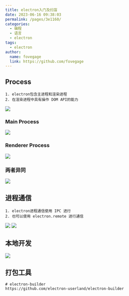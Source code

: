 ```yaml
---
title: electron入门及扫盲
date: 2023-06-16 09:38:03
permalink: /pages/3e1160/
categories:
  - 编程
  - 语言
  - electron
tags:
  - electron
author:
  name: fovegage
  link: https://github.com/fovegage
---
```


## Process

```
1. electron包含主进程和渲染进程
2. 在渲染进程中具有操作 DOM API的能力
```

![](https://obsidian-foveagge.oss-cn-beijing.aliyuncs.com/blog/92AF2DD2-3DD2-485C-A4FD-7B21C9B669A4_4_5005_c.jpeg)

### Main Process

![](https://obsidian-foveagge.oss-cn-beijing.aliyuncs.com/blog/071F375A-F8C1-4A64-89D0-73A53C7DFA06_4_5005_c.jpeg)

### Renderer Process

![](https://obsidian-foveagge.oss-cn-beijing.aliyuncs.com/blog/C8B02506-AD98-4E82-AD4F-FDC4932EA142_4_5005_c.jpeg)

### 两者异同

![](https://obsidian-foveagge.oss-cn-beijing.aliyuncs.com/blog/E2607C10-F990-4911-9276-2E4ED6163967_4_5005_c.jpeg)

## 进程通信

```
1. electron进程通信使用 IPC 进行
2. 也可以使用 electron.remote 进行通信
```

![](https://obsidian-foveagge.oss-cn-beijing.aliyuncs.com/blog/DCEE9BAA-4D89-4813-97AB-1EC76D8F6D06_4_5005_c.jpeg)
![](https://obsidian-foveagge.oss-cn-beijing.aliyuncs.com/blog/F3B6EED9-5BA4-4C18-9355-D9ECACDD9CD5_4_5005_c.jpeg)

## 本地开发

![](https://obsidian-foveagge.oss-cn-beijing.aliyuncs.com/blog/CSyQAQ.png)

## 打包工具

```
# electron-builder
https://github.com/electron-userland/electron-builder
```